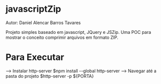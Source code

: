 # javascriptZip
Autor: Daniel Alencar Barros Tavares

Projeto simples baseado em javascript, JQuery e JSZip.
Uma POC para mostrar o conceito comprimir arquivos em formato ZIP. 

# Para Executar
--> Instalar http-server
  $npm install --global http-server
--> Navegar até a pasta do projeto
  $http-server -p ${PORTA}

